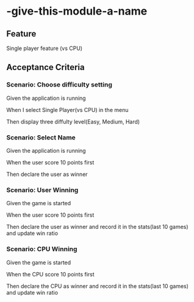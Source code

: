 # -give-this-module-a-name

## Feature

Single player feature (vs CPU)

## Acceptance Criteria

### Scenario: Choose difficulty setting

  Given the application is running

  When I select Single Player(vs CPU) in the menu

  Then display three diffulty level(Easy, Medium, Hard)

### Scenario: Select Name

  Given the application is running

  When the user score 10 points first

  Then declare the user as winner

### Scenario: User Winning

  Given the game is started

  When the user score 10 points first

  Then declare the user as winner
  and record it in the stats(last 10 games)
  and update win ratio

### Scenario: CPU Winning

  Given the game is started

  When the CPU score 10 points first

  Then declare the CPU as winner
  and record it in the stats(last 10 games)
  and update win ratio
